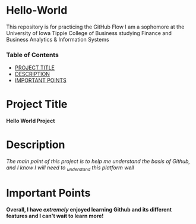 # Hello-World
This repository is for practicing the GitHub Flow
I am a sophomore at the University of Iowa Tippie College of Business studying Finance and Business Analytics & Information Systems
### Table of Contents
- [PROJECT TITLE](#Project-Title)
- [DESCRIPTION](#Description)
- [IMPORTANT POINTS](#Important-Points)

 # Project Title
**Hello World Project**

# Description
_The main point of this project is to help me understand the basis of Github, and I know I will need to <sub>understand</sub> this platform well_

# Important Points 

**Overall, I have _extremely_ enjoyed learning Github and its different features and I can't wait to learn more!**
